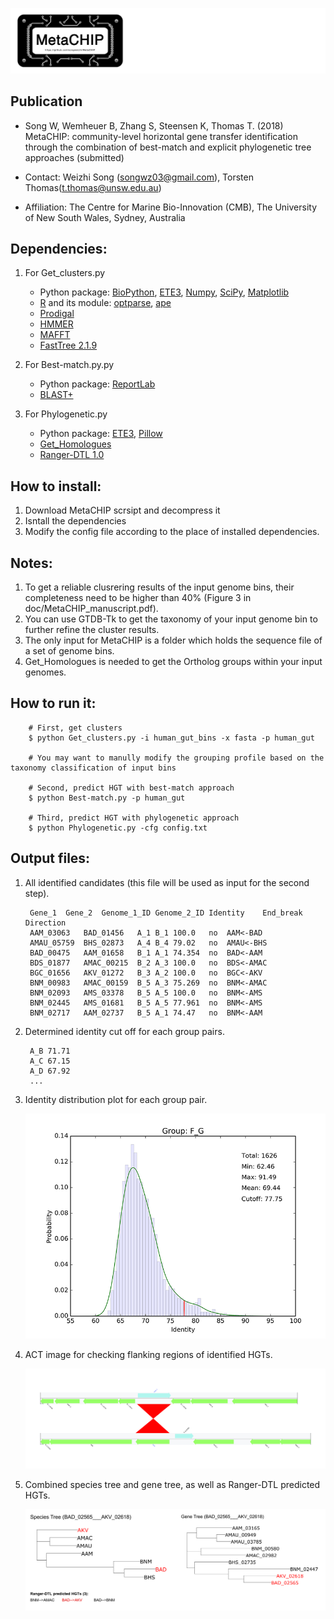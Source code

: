 ![logo](doc/images/MetaCHIP_logo.jpg)

Publication
---
+ Song W, Wemheuer B, Zhang S, Steensen K, Thomas T. (2018) MetaCHIP: community-level horizontal gene transfer identification through the combination of best-match and explicit phylogenetic tree approaches (submitted)

+ Contact: Weizhi Song (songwz03@gmail.com), Torsten Thomas(t.thomas@unsw.edu.au)

+ Affiliation: The Centre for Marine Bio-Innovation (CMB), The University of New South Wales, Sydney, Australia

Dependencies:
---

1. For Get_clusters.py
    + Python package:
    [BioPython](https://github.com/biopython/biopython.github.io/),
    [ETE3](http://etetoolkit.org),
    [Numpy](http://www.numpy.org),
    [SciPy](https://www.scipy.org),
    [Matplotlib](http://matplotlib.org)
    + [R](https://www.r-project.org) and its module:
    [optparse](https://cran.r-project.org/web/packages/optparse/index.html),
    [ape](https://cran.r-project.org/web/packages/ape/index.html)
    + [Prodigal](https://github.com/hyattpd/Prodigal)
    + [HMMER](http://hmmer.org)
    + [MAFFT](https://mafft.cbrc.jp/alignment/software/)
    + [FastTree 2.1.9](http://www.microbesonline.org/fasttree/)

1. For Best-match.py.py
    + Python package:
    [ReportLab](http://www.reportlab.com)
    + [BLAST+](https://blast.ncbi.nlm.nih.gov/Blast.cgi?PAGE_TYPE=BlastDocs&DOC_TYPE=Download)

1. For Phylogenetic.py
    + Python package:
    [ETE3](http://etetoolkit.org),
    [Pillow](https://pypi.python.org/pypi/Pillow/3.3.1)
    + [Get_Homologues](https://github.com/eead-csic-compbio/get_homologues)
    + [Ranger-DTL 1.0](http://compbio.mit.edu/ranger-dtl/)


How to install:
---
1. Download MetaCHIP scrsipt and decompress it
1. Isntall the dependencies
1. Modify the config file according to the place of installed dependencies.


Notes:
---
1. To get a reliable clusrering results of the input genome bins, their completeness need to be higher than 40% (Figure 3 in doc/MetaCHIP_manuscript.pdf).
1. You can use GTDB-Tk to get the taxonomy of your input genome bin to further refine the cluster results.
1.  The only input for MetaCHIP is a folder which holds the sequence file of a set of genome bins.
1.  Get_Homologues is needed to get the Ortholog groups within your input genomes.

How to run it:
---

        # First, get clusters
        $ python Get_clusters.py -i human_gut_bins -x fasta -p human_gut

        # You may want to manully modify the grouping profile based on the taxonomy classification of input bins

        # Second, predict HGT with best-match approach
        $ python Best-match.py -p human_gut

        # Third, predict HGT with phylogenetic approach
        $ python Phylogenetic.py -cfg config.txt

Output files:
---

1. All identified candidates (this file will be used as input for the second step).

        Gene_1	Gene_2	Genome_1_ID	Genome_2_ID	Identity    End_break	Direction
        AAM_03063	BAD_01456	A_1	B_1	100.0	no	AAM<-BAD
        AMAU_05759	BHS_02873	A_4	B_4	79.02	no	AMAU<-BHS
        BAD_00475	AAM_01658	B_1	A_1	74.354	no	BAD<-AAM
        BDS_01877	AMAC_00215	B_2	A_3	100.0	no	BDS<-AMAC
        BGC_01656	AKV_01272	B_3	A_2	100.0	no	BGC<-AKV
        BNM_00983	AMAC_00159	B_5	A_3	75.269	no	BNM<-AMAC
        BNM_02093	AMS_03378	B_5	A_5	100.0	no	BNM<-AMS
        BNM_02445	AMS_01681	B_5	A_5	77.961	no	BNM<-AMS
        BNM_02717	AAM_02737	B_5	A_1	74.47	no	BNM<-AAM

1. Determined identity cut off for each group pairs.

        A_B	71.71
        A_C	67.15
        A_D	67.92
        ...

1. Identity distribution plot for each group pair.

    ![identity_distribution](doc/images/identity_distribution.png)

1. ACT image for checking flanking regions of identified HGTs.

    ![flanking_regions](doc/images/flanking_regions.jpg)

1. Combined species tree and gene tree, as well as Ranger-DTL predicted HGTs.

    ![Combined_tree](doc/images/Combined_trees.png)
